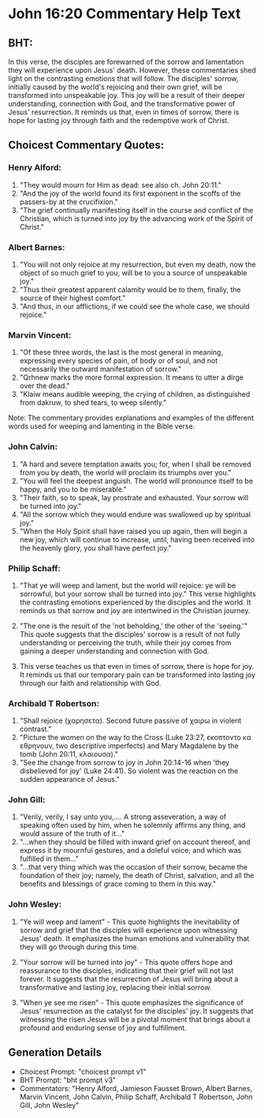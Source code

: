# John 16:20 Commentary Help Text

## BHT:
In this verse, the disciples are forewarned of the sorrow and lamentation they will experience upon Jesus' death. However, these commentaries shed light on the contrasting emotions that will follow. The disciples' sorrow, initially caused by the world's rejoicing and their own grief, will be transformed into unspeakable joy. This joy will be a result of their deeper understanding, connection with God, and the transformative power of Jesus' resurrection. It reminds us that, even in times of sorrow, there is hope for lasting joy through faith and the redemptive work of Christ.

## Choicest Commentary Quotes:
### Henry Alford:
1. "They would mourn for Him as dead: see also ch. John 20:11."
2. "And the joy of the world found its first exponent in the scoffs of the passers-by at the crucifixion."
3. "The grief continually manifesting itself in the course and conflict of the Christian, which is turned into joy by the advancing work of the Spirit of Christ."

### Albert Barnes:
1. "You will not only rejoice at my resurrection, but even my death, now the object of so much grief to you, will be to you a source of unspeakable joy."
2. "Thus their greatest apparent calamity would be to them, finally, the source of their highest comfort."
3. "And thus, in our afflictions, if we could see the whole case, we should rejoice."

### Marvin Vincent:
1. "Of these three words, the last is the most general in meaning, expressing every species of pain, of body or of soul, and not necessarily the outward manifestation of sorrow."
2. "Qrhnew marks the more formal expression. It means to utter a dirge over the dead."
3. "Klaiw means audible weeping, the crying of children, as distinguished from dakruw, to shed tears, to weep silently."

Note: The commentary provides explanations and examples of the different words used for weeping and lamenting in the Bible verse.

### John Calvin:
1. "A hard and severe temptation awaits you; for, when I shall be removed from you by death, the world will proclaim its triumphs over you."
2. "You will feel the deepest anguish. The world will pronounce itself to be happy, and you to be miserable."
3. "Their faith, so to speak, lay prostrate and exhausted. Your sorrow will be turned into joy."
4. "All the sorrow which they would endure was swallowed up by spiritual joy."
5. "When the Holy Spirit shall have raised you up again, then will begin a new joy, which will continue to increase, until, having been received into the heavenly glory, you shall have perfect joy."

### Philip Schaff:
1. "That ye will weep and lament, but the world will rejoice: ye will be sorrowful, but your sorrow shall be turned into joy." This verse highlights the contrasting emotions experienced by the disciples and the world. It reminds us that sorrow and joy are intertwined in the Christian journey.

2. "The one is the result of the 'not beholding,' the other of the 'seeing.'" This quote suggests that the disciples' sorrow is a result of not fully understanding or perceiving the truth, while their joy comes from gaining a deeper understanding and connection with God.

3. This verse teaches us that even in times of sorrow, there is hope for joy. It reminds us that our temporary pain can be transformed into lasting joy through our faith and relationship with God.

### Archibald T Robertson:
1. "Shall rejoice (χαρησετα). Second future passive of χαιρω in violent contrast."
2. "Picture the women on the way to the Cross (Luke 23:27, εκοπτοντο κα εθρηνουν, two descriptive imperfects) and Mary Magdalene by the tomb (John 20:11, κλαιουσα)."
3. "See the change from sorrow to joy in John 20:14-16 when 'they disbelieved for joy' (Luke 24:41). So violent was the reaction on the sudden appearance of Jesus."

### John Gill:
1. "Verily, verily, I say unto you,.... A strong asseveration, a way of speaking often used by him, when he solemnly affirms any thing, and would assure of the truth of it..."
2. "...when they should be filled with inward grief on account thereof, and express it by mournful gestures, and a doleful voice; and which was fulfilled in them..."
3. "...that very thing which was the occasion of their sorrow, became the foundation of their joy; namely, the death of Christ, salvation, and all the benefits and blessings of grace coming to them in this way."

### John Wesley:
1. "Ye will weep and lament" - This quote highlights the inevitability of sorrow and grief that the disciples will experience upon witnessing Jesus' death. It emphasizes the human emotions and vulnerability that they will go through during this time.

2. "Your sorrow will be turned into joy" - This quote offers hope and reassurance to the disciples, indicating that their grief will not last forever. It suggests that the resurrection of Jesus will bring about a transformative and lasting joy, replacing their initial sorrow.

3. "When ye see me risen" - This quote emphasizes the significance of Jesus' resurrection as the catalyst for the disciples' joy. It suggests that witnessing the risen Jesus will be a pivotal moment that brings about a profound and enduring sense of joy and fulfillment.


## Generation Details
- Choicest Prompt: "choicest prompt v1"
- BHT Prompt: "bht prompt v3"
- Commentators: "Henry Alford, Jamieson Fausset Brown, Albert Barnes, Marvin Vincent, John Calvin, Philip Schaff, Archibald T Robertson, John Gill, John Wesley"
